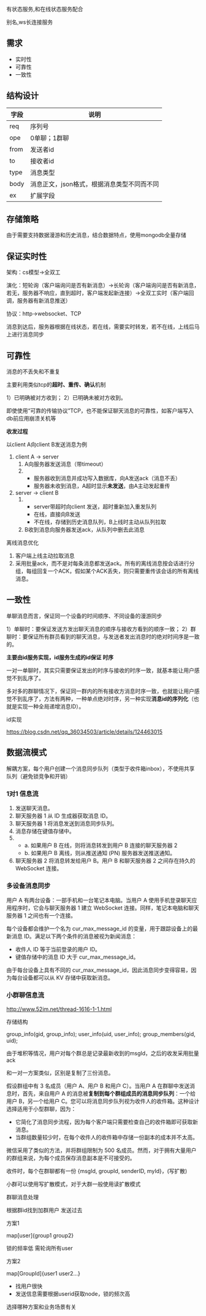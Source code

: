 有状态服务,和在线状态服务配合



别名,ws长连接服务



## 需求

* 实时性
* 可靠性
* 一致性



## 结构设计

| 字段 | 说明                                       |
| ---- | ------------------------------------------ |
| req  | 序列号                                     |
| ope  | 0单聊；1群聊                               |
| from | 发送者id                                   |
| to   | 接收者id                                   |
| type | 消息类型                                   |
| body | 消息正文，json格式，根据消息类型不同而不同 |
| ex   | 扩展字段                                   |



## 存储策略

由于需要支持数据漫游和历史消息，结合数据特点，使用mongodb全量存储





## 保证实时性

架构：cs模型->全双工

演化：短轮询（客户端询问是否有新消息）->长轮询（客户端询问是否有新消息，若无，服务器不响应，直到超时，客户端发起新连接）->全双工实时（客户端回调，服务器有新消息推送）

协议：http->websocket、TCP

消息到达后，服务器根据在线状态，若在线，需要实时转发，若不在线，上线后马上进行消息同步





## 可靠性

消息的不丢失和不重复

主要利用类似tcp的**超时、重传、确认**机制

1）已明确被对方收到；
2）已明确未被对方收到。

即使使用“可靠的传输协议”TCP，也不能保证聊天消息的可靠性，如客户端写入db前应用崩溃关机等

**收发过程**

以client A向client B发送消息为例

1. client A -> server
   1. A向服务器发送消息（带timeout）
   2. * 服务器收到消息并成功写入数据库，向A发送ack（消息不丢）
      * 服务器未收到消息，A超时显示**未发送**，由A主动发起重传
2. server -> client B
   1. * server带超时向client 发送，超时重新加入重发队列
      * 在线，直接向B发送
      * 不在线，存储到历史消息队列，B上线时主动从队列拉取
   2. B收到消息向服务器发送ack，从队列中删去此消息

离线消息优化

1. 客户端上线主动拉取消息
2. 采用批量ack，而不是对每条消息都发送ack。所有的离线消息按会话进行分组，每组回复一个ACK，假如某个ACK丢失，则只需要重传该会话的所有离线消息。



## 一致性

单聊消息而言，保证同一个设备的时间顺序、不同设备的漫游同步

1）单聊时：要保证发送方发出聊天消息的顺序与接收方看到的顺序一致；
2）群聊时：要保证所有群员看到的聊天消息，与发送者发出消息时的绝对时间序是一致的。

**主要由id服务实现，id服务生成的id保证 时序**

一对一单聊时，其实只需要保证发出的时序与接收的时序一致，就基本能让用户感觉不到乱序了。

多对多的群聊情况下，保证同一群内的所有接收方消息时序一致，也就能让用户感觉不到乱序了，方法有两种，一种单点绝对时序，另一种实现**消息id的序列化**（也就是实现一种全局递增消息ID）。



id实现

https://blog.csdn.net/qq_36034503/article/details/124463015







## 数据流模式

解耦方案，每个用户创建一个消息同步队列（类型于收件箱inbox），不使用共享队列（避免锁竞争和开销）

### 1对1 信息流 

1. 发送聊天消息。
2. 聊天服务器 1 从 ID 生成器获取消息 ID。 
3. 聊天服务器 1 将消息发送到消息同步队列。
4. 消息存储在键值存储中。
5. * a. 如果用户 B 在线，则将消息转发到用户 B 连接的聊天服务器 2
   * b. 如果用户 B 离线，则从推送通知 (PN) 服务器发送推送通知。
6. 聊天服务器 2 将消息转发给用户 B。用户 B 和聊天服务器 2 之间存在持久的 WebSocket 连接。

### 多设备消息同步

用户 A 有两台设备：一部手机和一台笔记本电脑。当用户 A 使用手机登录聊天应用程序时，它会与聊天服务器 1 建立 WebSocket 连接。同样，笔记本电脑和聊天服务器 1 之间也有一个连接。

每个设备都会维护一个名为 cur_max_message_id 的变量，用于跟踪设备上的最新消息 ID。满足以下两个条件的消息被视为新闻消息：

* 收件人 ID 等于当前登录的用户 ID。
* 键值存储中的消息 ID 大于 cur_max_message_id。

由于每台设备上具有不同的 cur_max_message_id，因此消息同步变得容易，因为每台设备都可以从 KV 存储中获取新消息。

### 小群聊信息流

http://www.52im.net/thread-1616-1-1.html

存储结构

group_info(gid, group_info);
user_info(uid, user_info);
group_members(gid, uid);



由于堆积等情况，用户对每个群总是记录最新收到的msgId，之后的收发采用批量ack

和一对一方案类似，区别是复制了三份消息。

假设群组中有 3 名成员（用户 A、用户 B 和用户 C）。当用户 A 在群聊中发送消息时，首先，来自用户 A 的消息被**复制到每个群组成员的消息同步队列**：一个给用户 B，另一个给用户 C。您可以将消息同步队列视为收件人的收件箱。这种设计选择适用于小型群聊，因为：

* 它简化了消息同步流程，因为每个客户端只需要检查自己的收件箱即可获取新消息。 
* 当群组数量较少时，在每个收件人的收件箱中存储一份副本的成本并不太高。

微信采用了类似的方法，并将群组限制为 500 名成员。然而，对于拥有大量用户的群组来说，为每个成员保存消息副本是不可接受的。

收件时，每个在群聊都有一份 {msgId, groupId, senderID, myId}，(写扩散)

小群可以使用写扩散模式，对于大群一般使用读扩散模式







群聊消息处理

根据群id找到加群用户 发送过去

方案1 

map[user]{group1 group2}

锁的频率低 需轮询所有user

方案2

map[GroupId]{user1 user2...}

* 找用户很快
* 发送信息需要根据userid获取node，锁的频次高

选择哪种方案和业务场景有关


